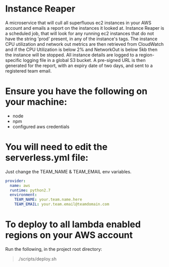 # Instance Reaper #

A microservice that will cull all superfluous ec2 instances in your AWS account and emails a report on the instances it looked at.
Instance Reaper is a scheduled job, that will look for any running ec2 instances that do not have the string 'prod' present, in any of the instance's tags. The instance CPU utilization and network out metrics are then retrieved from CloudWatch and if the CPU Utilization is below 2% and NetworkOut is below 5kb then the instance will be stopped. 
All instance details are logged to a region-specific logging file in a global S3 bucket. A pre-signed URL is then generated for the report, with an expiry date of two days, and sent to a registered team email.

# Ensure you have the following on your machine:

- node 
- npm 
- configured aws credentials

# You will need to edit the serverless.yml file:

Just change the TEAM_NAME & TEAM_EMAIL env variables.

```yml
provider:
  name: aws
  runtime: python2.7
  environment: 
    TEAM_NAME: your.team.name.here
    TEAM_EMAIL: your.team.email@teamdomain.com
```

# To deploy to all lambda enabled regions on your AWS account

Run the following, in the project root directory:

> ./scripts/deploy.sh
